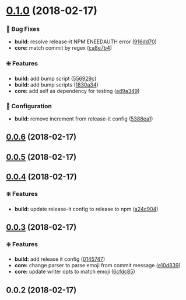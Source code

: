 <a name="0.1.0"></a>
# [0.1.0](https://github.com/nielsgl/conventional-changelog-emoji/compare/0.0.6...0.1.0) (2018-02-17)


### :bug: Bug Fixes

* **build:** resolve release-it NPM ENEEDAUTH error ([916dd70](https://github.com/nielsgl/conventional-changelog-emoji/commit/916dd70))
* **core:** match commit by regex ([ca8e7b4](https://github.com/nielsgl/conventional-changelog-emoji/commit/ca8e7b4))


### :sparkle: Features

* **build:** add bump script ([556929c](https://github.com/nielsgl/conventional-changelog-emoji/commit/556929c))
* **build:** add bump scripts ([1830a34](https://github.com/nielsgl/conventional-changelog-emoji/commit/1830a34))
* **core:** add self as dependency for testing ([ad9a349](https://github.com/nielsgl/conventional-changelog-emoji/commit/ad9a349))


### :wrench: Configuration

* **build:** remove increment from release-it config ([5388ea1](https://github.com/nielsgl/conventional-changelog-emoji/commit/5388ea1))

<a name="0.0.6"></a>
## [0.0.6](https://github.com/nielsgl/conventional-changelog-emoji/compare/0.0.5...0.0.6) (2018-02-17)

<a name="0.0.5"></a>
## [0.0.5](https://github.com/nielsgl/conventional-changelog-emoji/compare/0.0.4...0.0.5) (2018-02-17)

<a name="0.0.4"></a>
## [0.0.4](https://github.com/nielsgl/conventional-changelog-emoji/compare/0.0.3...0.0.4) (2018-02-17)


### :sparkle: Features

* **build:** update release-it config to release to npm ([a24c904](https://github.com/nielsgl/conventional-changelog-emoji/commit/a24c904))

<a name="0.0.3"></a>
## [0.0.3](https://github.com/nielsgl/conventional-changelog-emoji/compare/0.0.2...0.0.3) (2018-02-17)


### :sparkle: Features

* **build:** add release it config ([0145747](https://github.com/nielsgl/conventional-changelog-emoji/commit/0145747))
* **core:** change parser to parse emoji from commit message ([e10d839](https://github.com/nielsgl/conventional-changelog-emoji/commit/e10d839))
* **core:** update writer opts to match emoji ([6cfdc85](https://github.com/nielsgl/conventional-changelog-emoji/commit/6cfdc85))

<a name="0.0.2"></a>
## 0.0.2 (2018-02-17)

